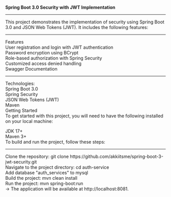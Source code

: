 <b>Spring Boot 3.0 Security with JWT Implementation</b><hr />
This project demonstrates the implementation of security using Spring Boot 3.0 and JSON Web Tokens (JWT). It includes the following features:
<hr />
Features<br />
User registration and login with JWT authentication<br />
Password encryption using BCrypt<br />
Role-based authorization with Spring Security<br />
Customized access denied handling<br />
Swagger Documentation<hr />
Technologies:<br />
Spring Boot 3.0<br />
Spring Security<br />
JSON Web Tokens (JWT)<br />
Maven<br />
Getting Started<br />
To get started with this project, you will need to have the following installed on your local machine:<br />

JDK 17+<br />
Maven 3+<br />
To build and run the project, follow these steps:<br />
<hr />
Clone the repository: git clone https://github.com/akkiitsme/spring-boot-3-jwt-security.git<br />
Navigate to the project directory: cd auth-service<br />
Add database "auth_services" to mysql<br />
Build the project: mvn clean install<br />
Run the project: mvn spring-boot:run<br />
-> The application will be available at http://localhost:8081.
